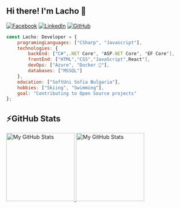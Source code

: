 ## Hi there! I'm Lacho 👋


[![Facebook](https://img.shields.io/badge/-Facebook-00B2FF?style=flat-square&logo=Facebook&logoColor=white)](https://www.facebook.com/Lachezar-Ivanov)
[![LinkedIn](https://img.shields.io/badge/-LinkedIn-0e76a8?style=flat-square&logo=Linkedin&logoColor=white)](https://www.linkedin.com/in/lachezar-ivanov) 
[![GitHub](https://img.shields.io/badge/-Github-000000?style=flat-square&logo=Github&logoColor=white)](https://github.com/dev-lsi)

```javascript
const Lacho: Developer = {
    programingLanguages: ["CSharp", "Javascript"],
    technologies: {
        backEnd: ["C#",.NET Core", "ASP.NET Core", "EF Core"],
        frontEnd: ["HTML","CSS","JavaScript",React"],
        devOps: ["Azure", "Docker 🐳"],
        databases: ["MSSQL"]
    },
    education: ["SoftUni Sofia Bulgaria"],
    hobbies: ["Skiing", "Swimming"],
    goal: "Contributing to Open Source projects"
};
```

## ⚡GitHub Stats

<a href="https://github.com/dev-lsi">
  <img height="180em" alt="My GitHub Stats" src="https://github-readme-stats.vercel.app/api?username=dev-lsi&bg_color=00000000&text_color=3498db&hide_border=true&count_private=true&include_all_commits=true" />
  <img height="180em" alt="My GitHub Stats" src="https://github-readme-stats.vercel.app/api/top-langs/?username=dev-lsi&langs_count=6&layout=compact&bg_color=00000000&text_color=3498db&hide_border=true&count_private=true&include_all_commits=true&hide=smalltalk,shell,html,scss,css" />
</a>

